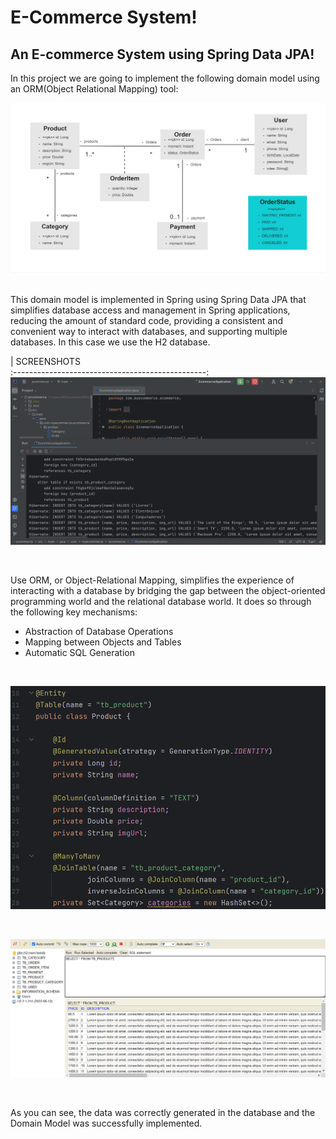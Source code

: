 # E-Commerce System!

## An E-commerce System using Spring Data JPA!

In this project we are going to implement the following domain model using an ORM(Object Relational Mapping) tool:

![](images/domainmodel.png)

&nbsp;  
This domain model is implemented in Spring using Spring Data JPA that simplifies database access and management in Spring applications, reducing the amount of standard code, providing a consistent and convenient way to interact with databases, and supporting multiple databases. In this case we use the H2 database.
&nbsp; 
&nbsp;  

|               SCREENSHOTS             
:------------------------------------------------:
 ![](images/screenshot01.png)

&nbsp; 
&nbsp; 

Use ORM, or Object-Relational Mapping, simplifies the experience of interacting with a database by bridging the gap between the object-oriented programming world and the relational database world. It does so through the following key mechanisms:

- Abstraction of Database Operations
- Mapping between Objects and Tables
- Automatic SQL Generation

&nbsp;

![](images/screenshot03.png)

&nbsp;

![](images/screenshot02.png)

&nbsp;

As you can see, the data was correctly generated in the database and the Domain Model was successfully implemented.

